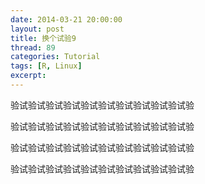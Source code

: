 ```yaml
---
date: 2014-03-21 20:00:00
layout: post
title: 换个试验9
thread: 89
categories: Tutorial
tags: [R, Linux]
excerpt: 
---
```


验试验试验试验试验试验试验试验试验试验试验

验试验试验试验试验试验试验试验试验试验试验

验试验试验试验试验试验试验试验试验试验试验

验试验试验试验试验试验试验试验试验试验试验